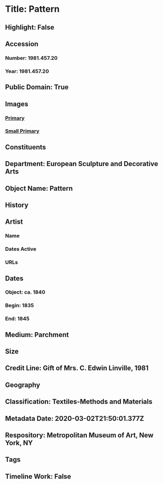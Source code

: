 # Title: Pattern
## Highlight: False
## Accession
### Number: 1981.457.20
### Year: 1981.457.20
## Public Domain: True
## Images
### [Primary](https://images.metmuseum.org/CRDImages/es/original/DP7665.jpg)
### [Small Primary](https://images.metmuseum.org/CRDImages/es/web-large/DP7665.jpg)
## Constituents
## Department: European Sculpture and Decorative Arts
## Object Name: Pattern
## History
## Artist
### Name
### Dates Active
### URLs
## Dates
### Object: ca. 1840
### Begin: 1835
### End: 1845
## Medium: Parchment
## Size
## Credit Line: Gift of Mrs. C. Edwin Linville, 1981
## Geography
## Classification: Textiles-Methods and Materials
## Metadata Date: 2020-03-02T21:50:01.377Z
## Respository: Metropolitan Museum of Art, New York, NY
## Tags
## Timeline Work: False